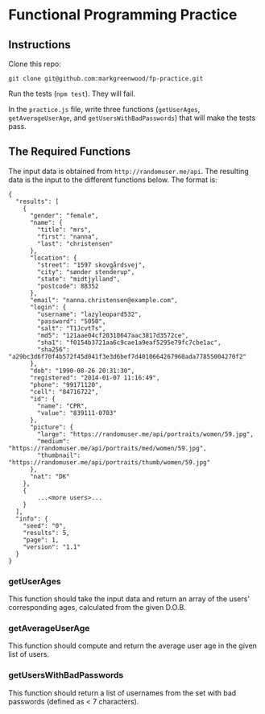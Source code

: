 # Functional Programming Practice

## Instructions

Clone this repo:

`git clone git@github.com:markgreenwood/fp-practice.git`

Run the tests (`npm test`). They will fail.

In the `practice.js` file, write three functions (`getUserAges`, `getAverageUserAge`, and `getUsersWithBadPasswords`) that will make the tests pass.

## The Required Functions

The input data is obtained from `http://randomuser.me/api`. The resulting data is the input to the different functions below. The format is:
```
{
  "results": [
    {
      "gender": "female",
      "name": {
        "title": "mrs",
        "first": "nanna",
        "last": "christensen"
      },
      "location": {
        "street": "1597 skovgårdsvej",
        "city": "sønder stenderup",
        "state": "midtjylland",
        "postcode": 88352
      },
      "email": "nanna.christensen@example.com",
      "login": {
        "username": "lazyleopard532",
        "password": "5050",
        "salt": "T1JcvtTs",
        "md5": "121aae04cf20310647aac3817d3572ce",
        "sha1": "f0154b3721aa6c9cae1a9eaf5295e79fc7cbe1ac",
        "sha256": "a29bc3d6f70f4b572f45d041f3e3d6bef7d4010664267960ada77855004270f2"
      },
      "dob": "1990-08-26 20:31:30",
      "registered": "2014-01-07 11:16:49",
      "phone": "99171120",
      "cell": "84716722",
      "id": {
        "name": "CPR",
        "value": "839111-0703"
      },
      "picture": {
        "large": "https://randomuser.me/api/portraits/women/59.jpg",
        "medium": "https://randomuser.me/api/portraits/med/women/59.jpg",
        "thumbnail": "https://randomuser.me/api/portraits/thumb/women/59.jpg"
      },
      "nat": "DK"
    },
    {
        ...<more users>...
    }
  ],
  "info": {
    "seed": "0",
    "results": 5,
    "page": 1,
    "version": "1.1"
  }
}

```

### getUserAges

This function should take the input data and return an array of the users' corresponding ages, calculated from the given D.O.B.

### getAverageUserAge

This function should compute and return the average user age in the given list of users.

### getUsersWithBadPasswords

This function should return a list of usernames from the set with bad passwords (defined as < 7 characters).
